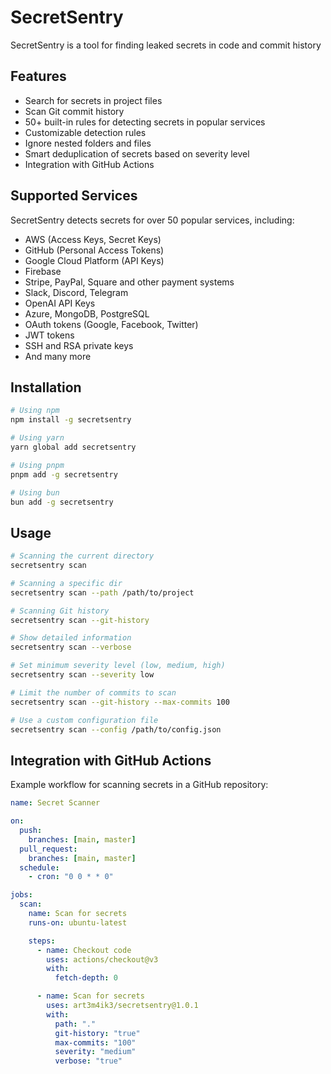 # SecretSentry

SecretSentry is a tool for finding leaked secrets in code and commit history

## Features

- Search for secrets in project files
- Scan Git commit history
- 50+ built-in rules for detecting secrets in popular services
- Customizable detection rules
- Ignore nested folders and files
- Smart deduplication of secrets based on severity level
- Integration with GitHub Actions

## Supported Services

SecretSentry detects secrets for over 50 popular services, including:

- AWS (Access Keys, Secret Keys)
- GitHub (Personal Access Tokens)
- Google Cloud Platform (API Keys)
- Firebase
- Stripe, PayPal, Square and other payment systems
- Slack, Discord, Telegram
- OpenAI API Keys
- Azure, MongoDB, PostgreSQL
- OAuth tokens (Google, Facebook, Twitter)
- JWT tokens
- SSH and RSA private keys
- And many more

## Installation

```bash
# Using npm
npm install -g secretsentry

# Using yarn
yarn global add secretsentry

# Using pnpm
pnpm add -g secretsentry

# Using bun
bun add -g secretsentry
```

## Usage

```bash
# Scanning the current directory
secretsentry scan

# Scanning a specific dir
secretsentry scan --path /path/to/project

# Scanning Git history
secretsentry scan --git-history

# Show detailed information
secretsentry scan --verbose

# Set minimum severity level (low, medium, high)
secretsentry scan --severity low

# Limit the number of commits to scan
secretsentry scan --git-history --max-commits 100

# Use a custom configuration file
secretsentry scan --config /path/to/config.json
```

## Integration with GitHub Actions

Example workflow for scanning secrets in a GitHub repository:

```yaml
name: Secret Scanner

on:
  push:
    branches: [main, master]
  pull_request:
    branches: [main, master]
  schedule:
    - cron: "0 0 * * 0"

jobs:
  scan:
    name: Scan for secrets
    runs-on: ubuntu-latest

    steps:
      - name: Checkout code
        uses: actions/checkout@v3
        with:
          fetch-depth: 0

      - name: Scan for secrets
        uses: art3m4ik3/secretsentry@1.0.1
        with:
          path: "."
          git-history: "true"
          max-commits: "100"
          severity: "medium"
          verbose: "true"
```
